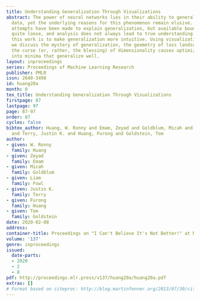 ```yaml
---
title: Understanding Generalization Through Visualizations
abstract: The power of neural networks lies in their ability to generalize to unseen
  data, yet the underlying reasons for this phenomenon remain elusive. Numerous rigorous
  attempts have been made to explain generalization, but available bounds are still
  quite loose, and analysis does not always lead to true understanding. The goal of
  this work is to make generalization more intuitive. Using visualization methods,
  we discuss the mystery of generalization, the geometry of loss landscapes, and how
  the curse (or, rather, the blessing) of dimensionality causes optimizers to settle
  into minima that generalize well.
layout: inproceedings
series: Proceedings of Machine Learning Research
publisher: PMLR
issn: 2640-3498
id: huang20a
month: 0
tex_title: Understanding Generalization Through Visualizations
firstpage: 87
lastpage: 97
page: 87-97
order: 87
cycles: false
bibtex_author: Huang, W. Ronny and Emam, Zeyad and Goldblum, Micah and Fowl, Liam
  and Terry, Justin K. and Huang, Furong and Goldstein, Tom
author:
- given: W. Ronny
  family: Huang
- given: Zeyad
  family: Emam
- given: Micah
  family: Goldblum
- given: Liam
  family: Fowl
- given: Justin K.
  family: Terry
- given: Furong
  family: Huang
- given: Tom
  family: Goldstein
date: 2020-02-08
address: 
container-title: Proceedings on "I Can't Believe It's Not Better!" at NeurIPS Workshops
volume: '137'
genre: inproceedings
issued:
  date-parts:
  - 2020
  - 2
  - 8
pdf: http://proceedings.mlr.press/v137/huang20a/huang20a.pdf
extras: []
# Format based on citeproc: http://blog.martinfenner.org/2013/07/30/citeproc-yaml-for-bibliographies/
---
```

